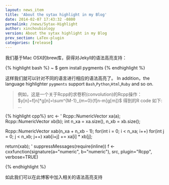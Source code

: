 ```yaml
---
layout: news_item
title: 'About the sytax highlight in my Blog'
date: 2014-02-07 17:43:32 -0800
permalink: /news/Sytax-Highlight
author: xinchoubiology
version: About the sytax highlight in my Blog
prev_section: LaTex-plugin
categories: [release]
---
```


我们基于Mac OSX的brew库，获得对Jekyll的语法高亮支持：

{% highlight bash %}
~ $ gem install pygments
{% endhighlight %}

<!-- more -->

这样我们就可以针对不同的语言进行相应的语法高亮了。
In addition，the language highlighter `pygments` support `Bash`,`Python`,`Html`,`Ruby` and so on.

> 例如，这是一个关于Rcpp的求卷积(convolution)的Rcpp操作：
	$y[n]=f[n]*g[n]=\sum^{M-1}_{m=0}{f[n-m]g[m]}$
	得到的R code 如下: ...

{% highlight cpp%}
src <- '
  Rcpp::NumericVector xa(a);
  Rcpp::NumericVector xb(b);
  int n_xa = xa.size(), n_xb = xb.size();
  
  Rcpp::NumericVector xab(n_xa + n_xb - 1);
  for(int i = 0; i < n_xa; i++)
    for(int j = 0; j < n_xb; j++)
      xab[i+j] += xa[i] * xb[j];
  
  return(xab); 
'
suppressMessages(require(inline))
f <- cxxfunction(signature(a="numeric", b="numeric"), src, plugin="Rcpp", verbose=TRUE)

{% endhighlight %}


如此我们可以在此博客中加入相关的语法高亮支持
